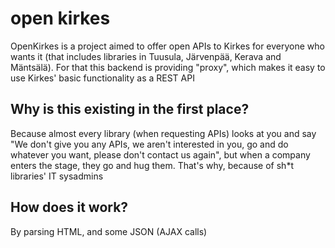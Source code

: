 # open kirkes
OpenKirkes is a project aimed to offer open APIs to Kirkes for everyone who wants it (that includes libraries in Tuusula, Järvenpää, Kerava and Mäntsälä). For that this backend is providing "proxy", which makes it easy to use Kirkes' basic functionality as a REST API



## Why is this existing in the first place?
Because almost every library (when requesting APIs) looks at you and say "We don't give you any APIs, we aren't interested in you, go and do whatever you want, please don't contact us again", but when a company enters the stage, they go and hug them. That's why, because of sh*t libraries' IT sysadmins

## How does it work?
By parsing HTML, and some JSON (AJAX calls)
